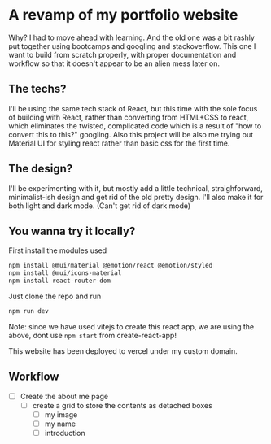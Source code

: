 # A revamp of my portfolio website

Why? I had to move ahead with learning. And the old one was a bit rashly put together using bootcamps and googling and stackoverflow. This one I want to build from scratch properly, with proper documentation and workflow so that it doesn't appear to be an alien mess later on.

## The techs?

I'll be using the same tech stack of React, but this time with the sole focus of building with React, rather than converting from HTML+CSS to react, which eliminates the twisted, complicated code which is a result of "how to convert this to this?" googling.
Also this project will be also me trying out Material UI for styling react rather than basic css for the first time.

## The design?

I'll be experimenting with it, but mostly add a little technical, straighforward, minimalist-ish design and get rid of the old pretty design. I'll also make it for both light and dark mode. (Can't get rid of dark mode)

## You wanna try it locally?

First install the modules used

```bash
npm install @mui/material @emotion/react @emotion/styled
npm install @mui/icons-material
npm install react-router-dom
```

Just clone the repo and run

```bash
npm run dev
```

Note: since we have used vitejs to create this react app, we are using the above, dont use ```npm start``` from create-react-app!

This website has been deployed to vercel under my custom domain.

## Workflow

- [ ] Create the about me page
  - [ ] create a grid to store the contents as detached boxes
    - [ ] my image
    - [ ] my name
    - [ ] introduction
